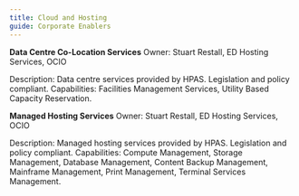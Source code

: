 ```yaml
---
title: Cloud and Hosting
guide: Corporate Enablers
---
```


**Data Centre Co-Location Services** Owner: Stuart Restall, ED Hosting Services, OCIO 

Description: Data centre services provided by HPAS. Legislation and policy compliant. Capabilities: Facilities Management Services, Utility Based Capacity Reservation.

**Managed Hosting Services** Owner: Stuart Restall, ED Hosting Services, OCIO

Description: Managed hosting services provided by HPAS. Legislation and policy compliant. Capabilities: Compute Management, Storage Management, Database Management, Content Backup Management, Mainframe Management, Print Management, Terminal Services Management.

